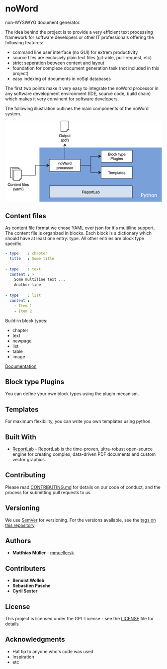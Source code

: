 # noWord
non-WYSIWYG document generator.

The idea behind the project is to provide a very efficient text processing
framework for software developers or other IT professionals offering the following features:
  * command line user interface (no GUI) for extrem productivity
  * source files are exclusivly plain text files (git-able, pull-request, etc)
  * strict seperation between content and layout
  * foundation for complexe document generation task (not included in this project)
  * easy indexing of documents in noSql databases

The first two points make it very easy to integrate the noWord processor in any
software development environment (IDE, source code, build chain) which
makes it very convinent for software developers.

The following illustration outlines the main components of the noWord system.

<img src="/images/overview.png" width="600" />

## Content files
As content file format we chose YAML over json for it's multiline support.
The content file is organized in blocks. Each block is a dictionary which should have
at least one entry: type. All other entries are block type specific.

```YAML
- type    : chapter
  title   : Some title

- type    : text
  content : >
    Some multiline text ...
    Another line

- type    : list
  content :
    - Item 1
    - Item 2
```
Build-in block types:
  * chapter
  * text
  * newpage
  * list
  * table
  * image

[Documentation](/doc/block_types.md)

## Block type Plugins
You can define your own block types using the plugin mecanism.

## Templates
For maximum flexibility, you can write you own templates using python.

## Built With

* [ReportLab](http://www.reportlab.com/opensource/) - ReportLab is the time-proven,
ultra-robust open-source engine for creating complex,
data-driven PDF documents and custom vector graphics.

## Contributing

Please read [CONTRIBUTING.md](https://gist.github.com/PurpleBooth/b24679402957c63ec426) for
details on our code of conduct, and the process for submitting pull requests to us.

## Versioning

We use [SemVer](http://semver.org/) for versioning. For the versions available, see the [tags on this repository](https://github.com/symbios-orthopedics/noWord/tags).

## Authors

* **Matthias Müller** - [mmuellersk](https://github.com/mmuellersk)

## Contributers

* **Benoist Wolleb**
* **Sebastien Pasche**
* **Cyril Sester**

## License

This project is licensed under the GPL License - see the [LICENSE](LICENSE) file for details

## Acknowledgments

* Hat tip to anyone who's code was used
* Inspiration
* etc
